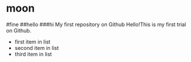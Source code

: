 moon
====
#fine
##hello
###hi
My first repository on Github
Hello!This is my first trial on Github.
* first item in list
* second item in list
* third item in list
